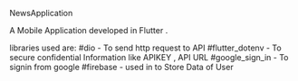 NewsApplication

A Mobile Application developed in Flutter .

libraries used are:
        #dio - To send http request to API
        #flutter_dotenv - To secure confidential Information like APIKEY , API URL
        #google_sign_in - To signin from google 
        #firebase - used in to Store Data of User
